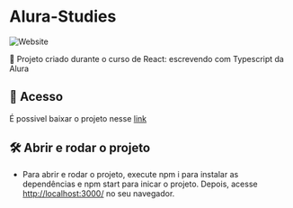# Alura-Studies

![Website](https://img.shields.io/website?down_color=lightgrey&style=flat-square&logo=appveyor&down_message=offline&label=STATUS&logo=STATUS&style=for-the-badge&up_message=FINALIZADO&url=https%3A%2F%2Fshields.io)

:book: Projeto criado durante o curso de React: escrevendo com Typescript da Alura

## 📁 Acesso
É possivel baixar o projeto nesse <a href="https://github.com/lucash-barbosa/Alura-Studies/archive/refs/heads/master.zip">link</a>

## 🛠️ Abrir e rodar o projeto
- Para abrir e rodar o projeto, execute npm i para instalar as dependências e npm start para inicar o projeto.
Depois, acesse <a href="http://localhost:3000/">http://localhost:3000/</a> no seu navegador.

